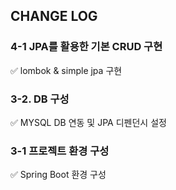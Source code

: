 ## CHANGE LOG

### 4-1 JPA를 활용한 기본 CRUD 구현
✅ lombok & simple jpa 구현

### 3-2. DB 구성

✅ MYSQL DB 연동 및 JPA 디펜던시 설정

### 3-1 프로젝트 환경 구성

✅ Spring Boot 환경 구성